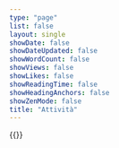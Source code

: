 ```yaml
---
type: "page"
list: false
layout: single
showDate: false
showDateUpdated: false
showWordCount: false
showViews: false
showLikes: false
showReadingTime: false
showHeadingAnchors: false
showZenMode: false
title: "Attività"
---
```


{{<recent-activities>}}